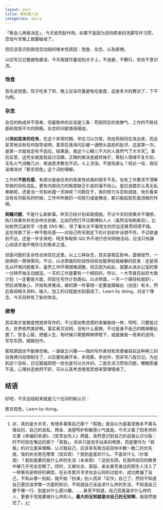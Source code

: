 ```yaml
---
layout: post
title: 新的第八天
categories: daily
---
```


「等会儿再做决定」，今天依然起作用。如果不是因为坚持原来的洗脚写作习惯，恐怕今天晚上就要破戒了。

但应该意识到我信念动摇的根本性原因：饱食、杂念、以及疲倦。

以后写日记要避免废话，今天我就尽量说到点子上。不逃避，不敷衍，但也不意识流。

### 饱食

首先说饱食。饺子吃多了呗，晚上应该尽量避免吃面食，这是多次的教训了，下不为例。

### 杂念

杂念的构成并不简单，但最致命的应该是三条：苟刚同志的发脾气、工作的不胜任感和改观不大的网瘾。杂念的问题值得细说。

对**突如其来的任务**，在这个非常时期，早应习以为常，但由苟刚同志发出来，而且反常地没有任何指导说明，甚至在我询问后被一通劈头盖脸的批评，这是第一次。是第一次就肯定有不适应，结果是，我这个心眼儿不大的人竟然气了大半天[^1]。事后反思，这完全就是我自讨没趣，正确的做法是避其锋芒，等别人情绪平复片刻，无名火气消散几分，再诚恳求教也不迟。火上浇油，不是找虐么？经此一役，我应该增进对「察言观色」这个词的理解。

[^1]: 对，真的是大半天，有很多事情自己那个「假我」是自以为是甚至根本不屑与理会的，自己的自私、拜金、渴望呵护和敏感小气就是。今天又看了阳老师的文章《幸福的来源》、《奖赏会伤人》两篇，突然意识到自己的自我认识分裂：时不时挂在嘴边的那个「真我」，并非只是信手拈来的修辞，而是要作为「假我」的对立面来理解。认识我自己，应该享有我当前目标中数一数二的优先度。我的优劣势在哪里（现实观）？我到底喜欢什么、不喜欢什么（价值观）？我到底要的是什么样的生活（未来观）？这些东西，在我所经历的教育中被几乎完全忽略了。同时，又被社会、家庭、亲友甚至身边的陌生人注入了一种事先安排好的典型，在长年累月寻求社会认同的过程中，成功欺骗了自己，不知从哪一刻起，就开始「扮演」别人而非「实作」自己了。然则不知道自己更应该学哪一方面的知识，不知道自己该追求什么样的生活，不知道自己要干哪一行、到底对什么感兴趣，……甚至不知道，自己究竟喜欢什么样的人，更甚于究竟要做什么样的人。**最大的无知就是对自己的无知啊**，我突然惶恐了。

工作的**不胜任感**，有部分是由任务的突发性给我的措手不及，也有工作要求不清晰导致的目标混乱，更有内部动力的极度缺乏引发的漫不经心。是应该踏实认真无私奉献呢，还是当一天和尚撞一天钟呢？问题在于，我的努力与否和成就、快乐看来没有任何联系的时候，工作中所做的一切努力或是懈怠，都只能起到负面消极的作用。

**网瘾问题**，不是什么新鲜事。昨天已经计划采取措施，不过今天的效果并不理想，执行效果并非完全吻合初衷，比如仍然打开过微博和人人（虽然没有刷条目），比如依然沉迷知乎（也是 SNS 嘛），除了看长文不看短文的宗旨还算贯彻得不错。这也导致了另一种不胜任感——对自己昨天刚定下的计划初步设想不符。不过欲速则不达，还是一步步来吧，明天争取除 QQ 外不进行任何网络活动，应该只有静心阅读才是环境优化的根本之道。

但是问题的复杂性也体现在这里。以上三种杂念，其实是相互影响，盘根错节，一损俱损一荣俱荣的。不过，以点带面的阶段性经验也能带给我破解的启发：还是得先从环境问题着手。虽然工作环境很难调整，但正因为如此，就要从进办公室的第一分钟开始主动塑造。一天的工作是要有一个纲目的，所以，一大早就先拟好大致计划（一定要是大致，同现在写作计划类似，以点带面，一天一个硬目标就好），然后调理身心，开始有序推进。做的第一件事情一定要是跟输出（创造）有关，然后查阅相关资料，输入、加工的过程就水到渠成了。Learn by doing，对这个理念，今天同样有了新的体会。

### 疲倦

其实刚才是极度想放弃写作的，不过真如焦虑感的发展曲线一样，呵呵，只要挺过去，世界依然美好啊。事实再次证明，没有什么疲倦，不过是身不由己的精神撕扯罢了。恢复心智，把握人生，有时候只需要稍稍停顿下，或是像我一周来的坚持，写写东西，搞搞创作。

客观原因也不能够忽略。一是缺乏兴趣——我的写作素材和灵感被目前这种再三的自我拷问给限制住了，以后要拓展开来，多观察，多创作，而非写八股日记。为达到这个目标，日记篇幅简短一些也是可以允许的。二是生活习惯有问题，睡眠质量不高，心理状态依然不好，可以认真考虑使用冥想来管理情绪了。

## 结语
好吧，今天总结起来就是几个旧词的新认识：

察言观色，Learn by doing。
